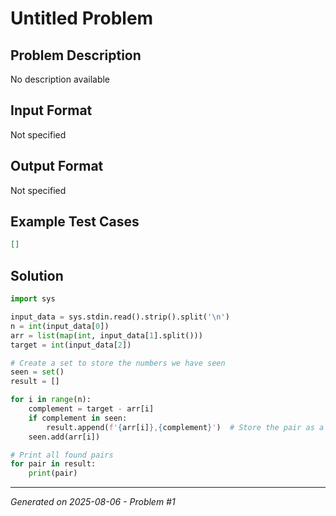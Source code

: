 # Untitled Problem

## Problem Description
No description available

## Input Format
Not specified

## Output Format
Not specified

## Example Test Cases
```json
[]
```

## Solution
```python
import sys

input_data = sys.stdin.read().strip().split('\n')
n = int(input_data[0])
arr = list(map(int, input_data[1].split()))
target = int(input_data[2])

# Create a set to store the numbers we have seen
seen = set()
result = []

for i in range(n):
    complement = target - arr[i]
    if complement in seen:
        result.append(f'{arr[i]},{complement}')  # Store the pair as a string
    seen.add(arr[i])

# Print all found pairs
for pair in result:
    print(pair)
```

---
*Generated on 2025-08-06 - Problem #1*